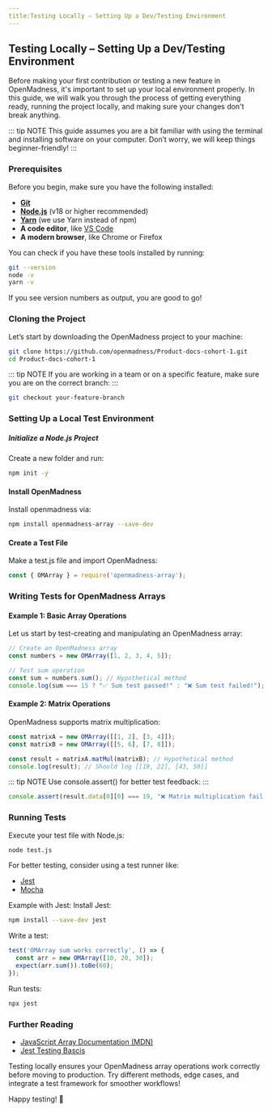 ```yaml
---
title:Testing Locally – Setting Up a Dev/Testing Environment
--- 
```

## Testing Locally – Setting Up a Dev/Testing Environment

Before making your first contribution or testing a new feature in
OpenMadness, it's important to set up your local environment properly.
In this guide, we will walk you through the process of getting
everything ready, running the project locally, and making sure your
changes don't break anything.

::: tip NOTE
This guide assumes you are a bit familiar with using the terminal and
installing software on your computer. Don’t worry, we will keep things
beginner-friendly!
:::

### Prerequisites
Before you begin, make sure you have the following installed:

- **[Git](https://git-scm.com/)**
- **[Node.js](https://nodejs.org/en/)** (v18 or higher recommended)
- **[Yarn](https://yarnpkg.com/getting-started/install)** (we use Yarn
instead of npm)
- **A code editor**, like [VS Code](https://code.visualstudio.com/)
- **A modern browser**, like Chrome or Firefox

You can check if you have these tools installed by running:
```bash
git --version
node -v
yarn -v
```
If you see version numbers as output, you are good to go!
### Cloning the Project
Let’s start by downloading the OpenMadness project to your machine:
```bash
git clone https://github.com/openmadness/Product-docs-cohort-1.git
cd Product-docs-cohort-1
```

::: tip NOTE
If you are working in a team or on a specific feature, make sure you are on the correct branch:
:::

```bash
git checkout your-feature-branch
```
### Setting Up a Local Test Environment
##### Initialize a Node.js Project
Create a new folder and run:
```bash
npm init -y
```
#### Install OpenMadness
Install openmadness via:
```bash
npm install openmadness-array --save-dev
```
#### Create a Test File
Make a test.js file and import OpenMadness:
```javascript
const { OMArray } = require('openmadness-array');
```
### Writing Tests for OpenMadness Arrays

#### Example 1: Basic Array Operations
Let us start by test-creating and manipulating an OpenMadness array:
```javascript
// Create an OpenMadness array
const numbers = new OMArray([1, 2, 3, 4, 5]);

// Test sum operation
const sum = numbers.sum(); // Hypothetical method
console.log(sum === 15 ? "✅ Sum test passed!" : "❌ Sum test failed!");
```
#### Example 2: Matrix Operations
OpenMadness supports matrix multiplication:
```javascript
const matrixA = new OMArray([[1, 2], [3, 4]]);
const matrixB = new OMArray([[5, 6], [7, 8]]);

const result = matrixA.matMul(matrixB); // Hypothetical method
console.log(result); // Should log [[19, 22], [43, 50]]
```
::: tip NOTE
Use console.assert() for better test feedback:
:::

```javascript
console.assert(result.data[0][0] === 19, "❌ Matrix multiplication failed!");
```
### Running Tests
Execute your test file with Node.js:
```bash
node test.js
```
For better testing, consider using a test runner like:
- [Jest](https://jestjs.io/)
- [Mocha](https://mochajs.org/)

Example with Jest:
Install Jest:
```bash
npm install --save-dev jest
```
Write a test:
```javascript
test('OMArray sum works correctly', () => {
  const arr = new OMArray([10, 20, 30]);
  expect(arr.sum()).toBe(60);
});
```
Run tests:
```bash
npx jest
```
### Further Reading
- [JavaScript Array Documentation
(MDN)](https://developer.mozilla.org/en-US/docs/Web/JavaScript/Reference/Global_Objects/Array)
- [Jest Testing Bascis](https://jestjs.io/docs/getting-started)

Testing locally ensures your OpenMadness array operations work
correctly before moving to production. Try different methods, edge
cases, and integrate a test framework for smoother workflows!

Happy testing! 🚀